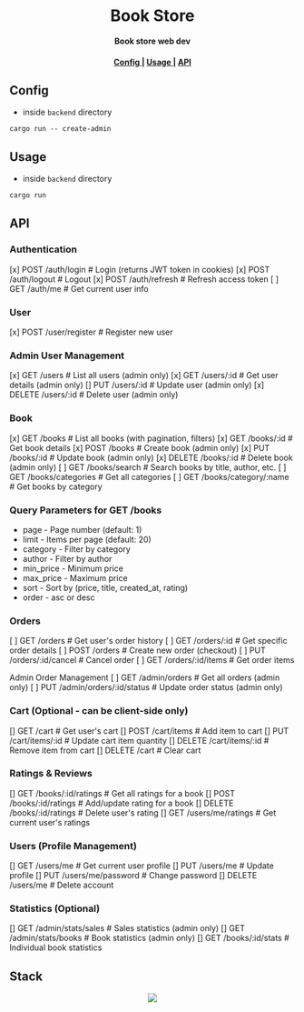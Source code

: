 <h1 align="center">Book Store</h1>

<div align="center"><strong>Book store web dev</strong></div>

<div align="center">
  <h4>
    <a href="#config">
      Config
    </a>
    <span> | </span>
    <a href="#usage">
      Usage
    </a>
    <span> | </span>
    <a href="API">
      API
    </a>
  </h4>
</div>

## Config

- inside `backend` directory
```
cargo run -- create-admin
```

## Usage

- inside `backend` directory
```rust
cargo run
```

## API

### Authentication

[x] POST /auth/login # Login (returns JWT token in cookies)
[x] POST /auth/logout # Logout
[x] POST /auth/refresh # Refresh access token
[ ] GET /auth/me # Get current user info

### User
[x] POST /user/register # Register new user

### Admin User Management
[x] GET /users # List all users (admin only)
[x] GET /users/:id # Get user details (admin only)
[] PUT /users/:id # Update user (admin only)
[x] DELETE /users/:id # Delete user (admin only)

### Book
[x] GET /books # List all books (with pagination, filters)
[x] GET /books/:id # Get book details
[x] POST /books # Create book (admin only)
[x] PUT /books/:id # Update book (admin only)
[x] DELETE /books/:id # Delete book (admin only)
[ ] GET /books/search # Search books by title, author, etc.
[ ] GET /books/categories # Get all categories
[ ] GET /books/category/:name # Get books by category

### Query Parameters for GET /books

- page - Page number (default: 1)
- limit - Items per page (default: 20)
- category - Filter by category
- author - Filter by author
- min_price - Minimum price
- max_price - Maximum price
- sort - Sort by (price, title, created_at, rating)
- order - asc or desc

### Orders

[ ] GET /orders # Get user's order history
[ ] GET /orders/:id # Get specific order details
[ ] POST /orders # Create new order (checkout)
[ ] PUT /orders/:id/cancel # Cancel order
[ ] GET /orders/:id/items # Get order items

Admin Order Management
[ ] GET /admin/orders # Get all orders (admin only)
[ ] PUT /admin/orders/:id/status # Update order status (admin only)

### Cart (Optional - can be client-side only)

[] GET /cart # Get user's cart
[] POST /cart/items # Add item to cart
[] PUT /cart/items/:id # Update cart item quantity
[] DELETE /cart/items/:id # Remove item from cart
[] DELETE /cart # Clear cart

### Ratings & Reviews

[] GET /books/:id/ratings # Get all ratings for a book
[] POST /books/:id/ratings # Add/update rating for a book
[] DELETE /books/:id/ratings # Delete user's rating
[] GET /users/me/ratings # Get current user's ratings

### Users (Profile Management)

[] GET /users/me # Get current user profile
[] PUT /users/me # Update profile
[] PUT /users/me/password # Change password
[] DELETE /users/me # Delete account

### Statistics (Optional)

[] GET /admin/stats/sales # Sales statistics (admin only)
[] GET /admin/stats/books # Book statistics (admin only)
[] GET /books/:id/stats # Individual book statistics

## Stack

<p align="center">
  <a href="https://skillicons.dev">
    <img src="https://skillicons.dev/icons?i=postgres,rust" />
  </a>
</p>